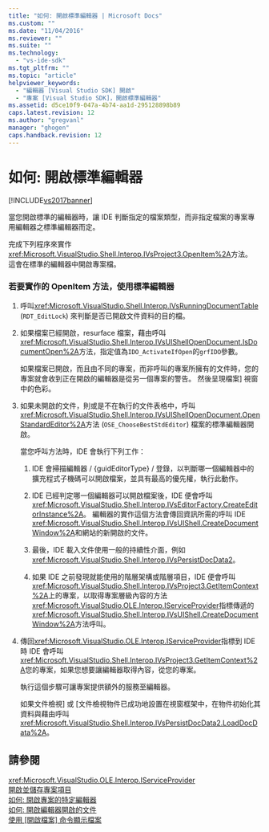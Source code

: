 ```yaml
---
title: "如何: 開啟標準編輯器 | Microsoft Docs"
ms.custom: ""
ms.date: "11/04/2016"
ms.reviewer: ""
ms.suite: ""
ms.technology: 
  - "vs-ide-sdk"
ms.tgt_pltfrm: ""
ms.topic: "article"
helpviewer_keywords: 
  - "編輯器 [Visual Studio SDK] 開啟"
  - "專案 [Visual Studio SDK]，開啟標準編輯器"
ms.assetid: d5ce10f9-047a-4b74-aa1d-295128898b89
caps.latest.revision: 12
ms.author: "gregvanl"
manager: "ghogen"
caps.handback.revision: 12
---
```

# 如何: 開啟標準編輯器
[!INCLUDE[vs2017banner](../code-quality/includes/vs2017banner.md)]

當您開啟標準的編輯器時，讓 IDE 判斷指定的檔案類型，而非指定檔案的專案專用編輯器之標準編輯器而定。  
  
 完成下列程序來實作<xref:Microsoft.VisualStudio.Shell.Interop.IVsProject3.OpenItem%2A>方法。  這會在標準的編輯器中開啟專案檔。  
  
### 若要實作的 OpenItem 方法，使用標準編輯器  
  
1.  呼叫<xref:Microsoft.VisualStudio.Shell.Interop.IVsRunningDocumentTable> \(`RDT_EditLock`\) 來判斷是否已開啟文件資料的目的檔。  
  
2.  如果檔案已經開啟，resurface 檔案，藉由呼叫<xref:Microsoft.VisualStudio.Shell.Interop.IVsUIShellOpenDocument.IsDocumentOpen%2A>方法，指定值為`IDO_ActivateIfOpen`的`grfIDO`參數。  
  
     如果檔案已開啟，而且由不同的專案，而非呼叫的專案所擁有的文件時，您的專案就會收到正在開啟的編輯器是從另一個專案的警告。  然後呈現檔案\] 視窗中的色彩。  
  
3.  如果未開啟的文件，則或是不在執行的文件表格中，呼叫<xref:Microsoft.VisualStudio.Shell.Interop.IVsUIShellOpenDocument.OpenStandardEditor%2A>方法 \(`OSE_ChooseBestStdEditor`\) 檔案的標準編輯器開啟。  
  
     當您呼叫方法時，IDE 會執行下列工作：  
  
    1.  IDE 會掃描編輯器 \/ {guidEditorType} \/ 登錄，以判斷哪一個編輯器中的擴充程式子機碼可以開啟檔案，並具有最高的優先權，執行此動作。  
  
    2.  IDE 已經判定哪一個編輯器可以開啟檔案後，IDE 便會呼叫<xref:Microsoft.VisualStudio.Shell.Interop.IVsEditorFactory.CreateEditorInstance%2A>。  編輯器的實作這個方法會傳回資訊所需的呼叫 IDE <xref:Microsoft.VisualStudio.Shell.Interop.IVsUIShell.CreateDocumentWindow%2A>和網站的新開啟的文件。  
  
    3.  最後，IDE 載入文件使用一般的持續性介面，例如<xref:Microsoft.VisualStudio.Shell.Interop.IVsPersistDocData2>。  
  
    4.  如果 IDE 之前發現就能使用的階層架構或階層項目，IDE 便會呼叫<xref:Microsoft.VisualStudio.Shell.Interop.IVsProject3.GetItemContext%2A>上的專案，以取得專案層級內容的方法<xref:Microsoft.VisualStudio.OLE.Interop.IServiceProvider>指標傳遞的<xref:Microsoft.VisualStudio.Shell.Interop.IVsUIShell.CreateDocumentWindow%2A>方法呼叫。  
  
4.  傳回<xref:Microsoft.VisualStudio.OLE.Interop.IServiceProvider>指標到 IDE 時 IDE 會呼叫<xref:Microsoft.VisualStudio.Shell.Interop.IVsProject3.GetItemContext%2A>您的專案，如果您想要讓編輯器取得內容，從您的專案。  
  
     執行這個步驟可讓專案提供額外的服務至編輯器。  
  
     如果文件檢視\] 或 \[文件檢視物件已成功地設置在視窗框架中，在物件初始化其資料與藉由呼叫<xref:Microsoft.VisualStudio.Shell.Interop.IVsPersistDocData2.LoadDocData%2A>。  
  
## 請參閱  
 <xref:Microsoft.VisualStudio.OLE.Interop.IServiceProvider>   
 [開啟並儲存專案項目](../extensibility/internals/opening-and-saving-project-items.md)   
 [如何: 開啟專案的特定編輯器](../extensibility/how-to-open-project-specific-editors.md)   
 [如何: 開啟編輯器開啟的文件](../extensibility/how-to-open-editors-for-open-documents.md)   
 [使用 \[開啟檔案\] 命令顯示檔案](../Topic/Displaying%20Files%20By%20Using%20the%20Open%20File%20Command.md)